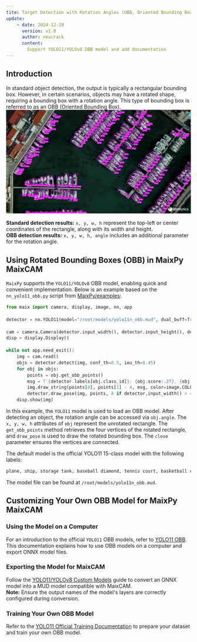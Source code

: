 ```yaml
---
tite: Target Detection with Rotation Angles (OBB, Oriented Bounding Box)
update:
    - date: 2024-12-20
      version: v1.0
      author: neucrack
      content:
        Support YOLO11/YOLOv8 OBB model and add documentation
---
```


## Introduction

In standard object detection, the output is typically a rectangular bounding box. However, in certain scenarios, objects may have a rotated shape, requiring a bounding box with a rotation angle. This type of bounding box is referred to as an OBB (Oriented Bounding Box).  
![](../../assets/ships-detection-using-obb.jpeg)

**Standard detection results:** `x, y, w, h` represent the top-left or center coordinates of the rectangle, along with its width and height.  
**OBB detection results:** `x, y, w, h, angle` includes an additional parameter for the rotation angle.

## Using Rotated Bounding Boxes (OBB) in MaixPy MaixCAM

`MaixPy` supports the `YOLO11/YOLOv8` OBB model, enabling quick and convenient implementation. Below is an example based on the `nn_yolo11_obb.py` script from [MaixPy/examples](https://github.com/sipeed/maixpy):

```python
from maix import camera, display, image, nn, app

detector = nn.YOLO11(model="/root/models/yolo11n_obb.mud", dual_buff=True)

cam = camera.Camera(detector.input_width(), detector.input_height(), detector.input_format())
disp = display.Display()

while not app.need_exit():
    img = cam.read()
    objs = detector.detect(img, conf_th=0.5, iou_th=0.45)
    for obj in objs:
        points = obj.get_obb_points()
        msg = f'{detector.labels[obj.class_id]}: {obj.score:.2f}, {obj.angle * 180:.1f}'
        img.draw_string(points[0], points[1] - 4, msg, color=image.COLOR_RED)
        detector.draw_pose(img, points, 8 if detector.input_width() > 480 else 4, image.COLOR_RED, close=True)
    disp.show(img)
```

In this example, the `YOLO11` model is used to load an OBB model. After detecting an object, the rotation angle can be accessed via `obj.angle`. The `x, y, w, h` attributes of `obj` represent the unrotated rectangle. The `get_obb_points` method retrieves the four vertices of the rotated rectangle, and `draw_pose` is used to draw the rotated bounding box. The `close` parameter ensures the vertices are connected.

The default model is the official YOLO11 15-class model with the following labels:

```python
plane, ship, storage tank, baseball diamond, tennis court, basketball court, ground track field, harbor, bridge, large vehicle, small vehicle, helicopter, roundabout, soccer ball field, swimming pool
```

The model file can be found at `/root/models/yolo11n_obb.mud`.

## Customizing Your Own OBB Model for MaixPy MaixCAM

### Using the Model on a Computer

For an introduction to the official `YOLO11` OBB models, refer to [YOLO11 OBB](https://docs.ultralytics.com/tasks/obb/). This documentation explains how to use OBB models on a computer and export ONNX model files.

### Exporting the Model for MaixCAM

Follow the [YOLO11/YOLOv8 Custom Models](./customize_model_yolov8.md) guide to convert an ONNX model into a MUD model compatible with MaixCAM.  
**Note:** Ensure the output names of the model's layers are correctly configured during conversion.

### Training Your Own OBB Model

Refer to the [YOLO11 Official Training Documentation](https://docs.ultralytics.com/datasets/obb/dota-v2/) to prepare your dataset and train your own OBB model.

